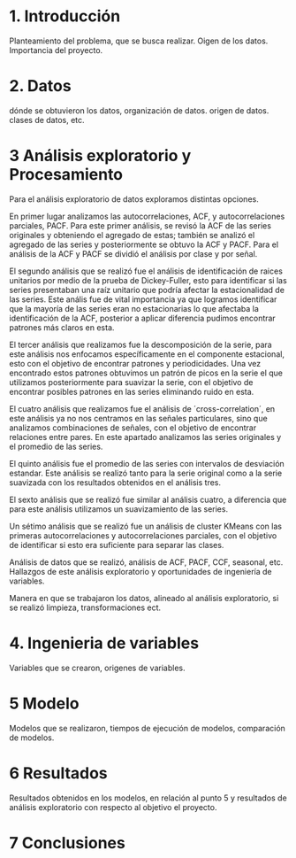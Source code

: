 

# 1. Introducción

Planteamiento del problema, que se busca realizar. Oigen de los datos. Importancia del proyecto.

# 2. Datos

dónde se obtuvieron los datos, organización de datos. origen de datos. clases de datos, etc.

# 3 Análisis exploratorio y Procesamiento

Para el análisis exploratorio de datos exploramos distintas opciones. 

En primer lugar analizamos las autocorrelaciones, ACF, y autocorrelaciones parciales, PACF. Para este primer análisis, se revisó la ACF de las series originales y obteniendo el agregado de estas; también se analizó el agregado de las series y posteriormente se obtuvo la ACF y PACF. Para el análisis de la ACF y PACF se dividió el análisis por clase y por señal.

El segundo análisis que se realizó fue el análisis de identificación de raices unitarios por medio de la prueba de Dickey-Fuller, esto para identificar si las series presentaban una raíz unitario que podría afectar la estacionalidad de las series. Este anális fue de vital importancia ya que logramos identificar que la mayoría de las series eran no estacionarias lo que afectaba la identificación de la ACF, posterior a aplicar diferencia pudimos encontrar patrones más claros en esta.

El tercer análisis que realizamos fue la descomposición de la serie, para este análisis nos enfocamos específicamente en el componente estacional, esto con el objetivo de encontrar patrones y periodicidades. Una vez encontrado estos patrones obtuvimos un patrón de picos en la serie el que utilizamos posteriormente para suavizar la serie, con el objetivo de encontrar posibles patrones en las series eliminando ruido en esta.

El cuatro análisis que realizamos fue el análisis de ´cross-correlation´, en este análisis ya no nos centramos en las señales particulares, sino que analizamos combinaciones de señales, con el objetivo de encontrar relaciones entre pares. En este apartado analizamos las series originales y el promedio de las series.

El quinto análisis fue el promedio de las series con intervalos de desviación estandar. Este análisis se realizó tanto para la serie original como a la serie suavizada con los resultados obtenidos en el análisis tres.

El sexto análisis que se realizó fue similar al análisis cuatro, a diferencia que para este análisis utilizamos un suavizamiento de las series.

Un sétimo análisis que se realizó fue un análisis de cluster KMeans con las primeras autocorrelaciones y autocorrelaciones parciales, con el objetivo de identificar si esto era suficiente para separar las clases.


Análisis de datos que se realizó, análisis de ACF, PACF, CCF, seasonal, etc. Hallazgos de este análisis exploratorio y oportunidades de ingeniería de variables.

Manera en que se trabajaron los datos, alineado al análisis exploratorio, si se realizó limpieza, transformaciones ect.

# 4. Ingenieria de variables

Variables que se crearon, origenes de variables.

# 5 Modelo

Modelos que se realizaron, tiempos de ejecución de modelos, comparación de modelos.

# 6 Resultados

Resultados obtenidos en los modelos, en relación al punto 5 y resultados de análisis exploratorio con respecto al objetivo el proyecto.

# 7 Conclusiones
